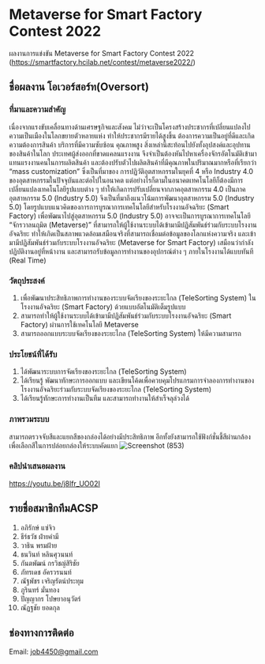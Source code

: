 # Metaverse for Smart Factory Contest 2022
ผลงานการแข่งขัน Metaverse for Smart Factory Contest 2022 (https://smartfactory.hcilab.net/contest/metaverse2022/)
## ชื่อผลงาน โอเวอร์สอร์ท(Oversort)
### ที่มาและความสำคัญ
เนื่องจากแรงขับเคลื่อนทางด้านเศรษฐกิจและสังคม ไม่ว่าจะเป็นโครงสร้างประชากรที่เปลี่ยนแปลงไป ความเป็นเมืองในโลกขยายตัวหลายแห่ง ทำให้ประชากรมีรายได้สูงขึ้น ต้องการความเป็นอยู่ที่ดีและเกิดความต้องการสินค้า บริการที่มีความซับซ้อน คุณภาพสูง สิ่งเหล่านี้สะท้อนไปยังทั้งอุปสงค์และอุปทานของสินค้าในโลก ประเทศผู้ส่งออกที่ขาดแคลนแรงงาน จึงจำเป็นต้องหันไปหาเครื่องจักรอัตโนมัติเข้ามาแทนแรงงานคนในการผลิตสินค้า และต้องปรับตัวไปผลิตสินค้าที่มีคุณภาพในปริมาณมากหรือที่เรียกว่า “mass customization” ซึ่งเป็นที่มาของ การปฏิวัติอุตสาหกรรมในยุคที่ 4 หรือ Industry 4.0 ของอุตสาหกรรมในปัจจุบันและต่อไปในอนาคต
	แต่อย่างไรก็ตามในอนาคตเทคโนโลยีก็ต้องมีการเปลี่ยนแปลงเทคโนโลยีรูปแบบต่าง ๆ ทำให้เกิดการปรับเปลี่ยนจากภาคอุตสาหกรรม 4.0 เป็นภาคอุตสาหกรรม 5.0 (Industry 5.0) จึงเป็นที่มาถึงแนวโน้มการพัฒนาอุตสาหกรรม 5.0 (Industry 5.0) โดยรูปแบบแนวคิดของการการบูรณาการเทคโนโลยีสำหรับโรงงานอัจฉริยะ (Smart Factory) เพื่อพัฒนาไปสู่อุตสาหกรรม 5.0 (Industry 5.0) อาจจะเป็นการบูรณาการเทคโนโลยี “จักรวาลนฤมิต (Metaverse)” ที่สามารถให้ผู้ใช้งานระบบได้เข้ามามีปฏิสัมพันธ์ร่วมกับระบบโรงงานอัจฉริยะ ทำให้เกิดเป็นสภาพแวดล้อมเสมือนจริงที่สามารถเชื่อมต่อข้อมูลของโลกแห่งความจริง และเข้ามามีปฏิสัมพันธ์ร่วมกับระบบโรงงานอัจฉริยะ (Metaverse for Smart Factory) เสมือนว่ากำลังปฏิบัติงานอยู่ที่หน้างาน และสามารถรับข้อมูลการทำงานของอุปกรณ์ต่าง ๆ ภายในโรงงานได้แบบทันที (Real Time)
### วัตถุประสงค์
1. เพื่อพัฒนาประสิทธิภาพการทำงานของระบบจัดเรียงของระยะไกล (TeleSorting System) ในโรงงานอัจฉริยะ (Smart Factory) ด้วยแบบอัตโนมัติเต็มรูปแบบ
2. สามารถทำให้ผู้ใช้งานระบบได้เข้ามามีปฏิสัมพันธ์ร่วมกับระบบโรงงานอัจฉริยะ (Smart Factory) ผ่านการใช้เทคโนโลยี Metaverse
3. สามารถออกแบบระบบจัดเรียงของระยะไกล (TeleSorting System) ให้มีความสามารถ
### ประโยชน์ที่ได้รับ
1. ได้พัฒนาระบบการจัดเรียงของระยะไกล (TeleSorting System)
2. ได้เรียนรู้ พัฒนาทักษะการออกแบบ และเขียนโค้ดเพื่อควบคุมโปรแกรมการจำลองการทำงานของโรงงานอัจฉริยะร่วมกับระบบจัดเรียงของระยะไกล (TeleSorting System)
3. ได้เรียนรู้ทักษะการทำงานเป็นทีม และสามารถทำงานให้สำเร็จลุล่วงได้
### ภาพรวมระบบ
สามารถตรวจจับสีและแยกสีของกล่องได้อย่างมีประสิทธิภาพ อีกทั้งยังสามารถใช้ฟังก์ชั่นชี้สีผ่านกล้องเพื่อเลือกสีในการปล่อยกล่องให้ระบบคัดแยก
![Screenshot (853)](https://user-images.githubusercontent.com/114386015/196618587-da796dc2-d48c-43f6-b726-46c00c79f429.png)

### คลิปนำเสนอผลงาน
https://youtu.be/j8lfr_UO02I

## รายชื่อสมาชิกทีมACSP
1. อภิรักษ์ แซ่จิว
2. ธีร์ธวัช ฝ่ายคำมี
3. วาธิน พรมฝ้าย
4. ธนวินท์ หลินศุวนนท์
5. กันตพัฒน์ กรวิชญ์สิริชัย
6. ภัทรเดช อัครวรนนท์
7. ณัฐพัชร เจริญรัตน์ประทุม
8. ภูรินทร์ มั่นทอง
9. ปัญญากร โปษยาอนุวัตร์ 
10. ณัฏฐชัย ยอดกุล 
## ช่องทางการติดต่อ
Email: job4450@gmail.com  
